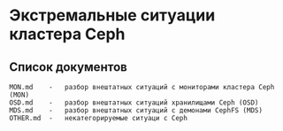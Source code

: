 # Экстремальные ситуации кластера Ceph
## Список документов
```
MON.md    -   разбор внештатных ситуаций с мониторами кластера Ceph (MON)
OSD.md    -   разбор внештатных ситуаций хранилищами Ceph (OSD)
MDS.md    -   разбор внештатных ситуаций с демонами CephFS (MDS)
OTHER.md  -   некатегорируемые ситуаци с Ceph
```

